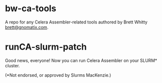 # bw-ca-tools

A repo for any Celera Assembler-related tools authored by Brett Whitty <brett@gnomatix.com>.

runCA-slurm-patch
=================

Good news, everyone! Now you can run Celera Assembler on your SLURM* cluster. 

(*Not endorsed, or approved by Slurms MacKenzie.) 
